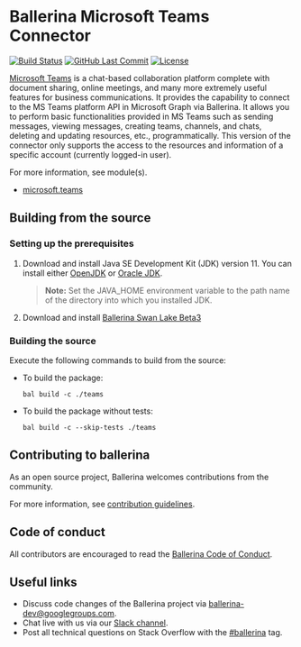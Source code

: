 Ballerina Microsoft Teams Connector
===================
[![Build Status](https://github.com/ballerina-platform/module-ballerinax-microsoft.teams/workflows/CI/badge.svg)](https://github.com/ballerina-platform/module-ballerinax-msgraph-teams/actions?query=workflow%3ACI)
[![GitHub Last Commit](https://img.shields.io/github/last-commit/ballerina-platform/module-ballerinax-microsoft.teams.svg)](https://github.com/ballerina-platform/module-ballerinax-msgraph-teams/commits/master)
[![License](https://img.shields.io/badge/License-Apache%202.0-blue.svg)](https://opensource.org/licenses/Apache-2.0)
 
[Microsoft Teams](https://www.microsoft.com/en-ww/microsoft-teams/group-chat-software) is a chat-based collaboration 
platform complete with document sharing, online meetings, and many more extremely useful features for business 
communications. It provides the capability to connect to the MS Teams platform API in Microsoft Graph via Ballerina. 
It allows you to perform basic functionalities provided in MS Teams such as sending messages, viewing messages, 
creating teams, channels, and chats, deleting and updating resources, etc., programmatically. This version of the 
connector only supports the access to the resources and information of a specific account (currently logged-in user).
 
For more information, see module(s).
- [microsoft.teams](teams/Module.md)
 
## Building from the source
### Setting up the prerequisites
1. Download and install Java SE Development Kit (JDK) version 11. You can install either [OpenJDK](https://adoptopenjdk.net/) or [Oracle JDK](https://www.oracle.com/java/technologies/javase-jdk11-downloads.html).
   > **Note:** Set the JAVA_HOME environment variable to the path name of the directory into which you installed JDK.
 
2. Download and install [Ballerina Swan Lake Beta3](https://ballerina.io/)

### Building the source
 
Execute the following commands to build from the source:
 
- To build the package:
   ```   
   bal build -c ./teams
   ```
- To build the package without tests:
   ```
   bal build -c --skip-tests ./teams
   ```
## Contributing to ballerina
 
As an open source project, Ballerina welcomes contributions from the community.
 
For more information, see [contribution guidelines](https://github.com/ballerina-platform/ballerina-lang/blob/master/CONTRIBUTING.md).
 
## Code of conduct
 
All contributors are encouraged to read the [Ballerina Code of Conduct](https://ballerina.io/code-of-conduct).
 
## Useful links

* Discuss code changes of the Ballerina project via [ballerina-dev@googlegroups.com](mailto:ballerina-dev@googlegroups.com).
* Chat live with us via our [Slack channel](https://ballerina.io/community/slack/).
* Post all technical questions on Stack Overflow with the [#ballerina](https://stackoverflow.com/questions/tagged/ballerina) tag.
